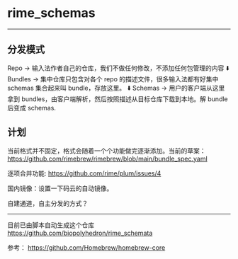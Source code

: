 # rime_schemas
--------------------

## 分发模式

Repo -> 输入法作者自己的仓库，我们不做任何修改，不添加任何包管理的内容
:arrow_down:
Bundles -> 集中仓库只包含对各个 repo 的描述文件，很多输入法都有好集中 schemas 集合起来叫 bundle，存放这里。
:arrow_down:
Schemas -> 用户的客户端从这里拿到 bundles，由客户端解析，然后按照描述从目标仓库下载到本地。解 bundle 后变成 schemas.

## 计划

当前格式并不固定，格式会随着一个个功能做完逐渐添加。当前的草案：
https://github.com/rimebrew/rimebrew/blob/main/bundle_spec.yaml 

逐项合并功能: https://github.com/rime/plum/issues/4

国内镜像：设置一下码云的自动镜像。

自建通道，自主分发的方式？

--------------------

目前已由脚本自动生成这个仓库 https://github.com/biopolyhedron/rime_schemata


参考：
https://github.com/Homebrew/homebrew-core

